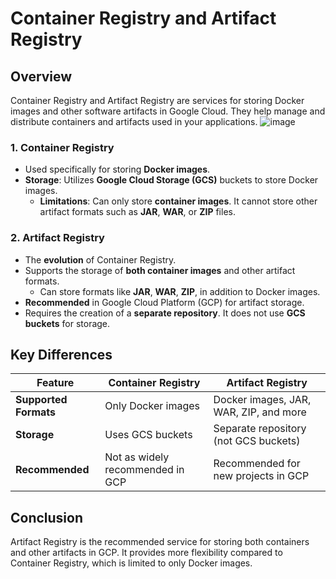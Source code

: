 # Container Registry and Artifact Registry

## Overview
Container Registry and Artifact Registry are services for storing Docker images and other software artifacts in Google Cloud. They help manage and distribute containers and artifacts used in your applications.
![image](https://github.com/user-attachments/assets/57d9281d-3b86-4650-b7b9-ddb01de0d4e2)

### 1. **Container Registry**
- Used specifically for storing **Docker images**.
- **Storage**: Utilizes **Google Cloud Storage (GCS)** buckets to store Docker images.
  - **Limitations**: Can only store **container images**. It cannot store other artifact formats such as **JAR**, **WAR**, or **ZIP** files.

### 2. **Artifact Registry**
- The **evolution** of Container Registry.
- Supports the storage of **both container images** and other artifact formats.
  - Can store formats like **JAR**, **WAR**, **ZIP**, in addition to Docker images.
- **Recommended** in Google Cloud Platform (GCP) for artifact storage.
- Requires the creation of a **separate repository**. It does not use **GCS buckets** for storage.

## Key Differences
| Feature               | Container Registry                        | Artifact Registry                         |
|-----------------------|-------------------------------------------|-------------------------------------------|
| **Supported Formats**  | Only Docker images                        | Docker images, JAR, WAR, ZIP, and more    |
| **Storage**            | Uses GCS buckets                          | Separate repository (not GCS buckets)    |
| **Recommended**        | Not as widely recommended in GCP          | Recommended for new projects in GCP      |

## Conclusion
Artifact Registry is the recommended service for storing both containers and other artifacts in GCP. It provides more flexibility compared to Container Registry, which is limited to only Docker images.
